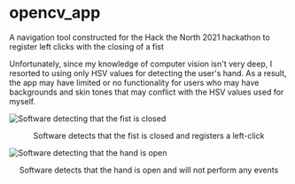 # opencv_app
A navigation tool constructed for the Hack the North 2021 hackathon to register left clicks with the closing of a fist

Unfortunately, since my knowledge of computer vision isn't very deep, I resorted to using only HSV values for detecting the user's hand. As a result, the app may have limited or no functionality for  users who may have backgrounds and skin tones that may conflict with the HSV values used for myself.

![Software detecting that the fist is closed](https://imgur.com/a/FoseMLr)
<p align="center">Software detects that the fist is closed and registers a left-click</p>

![Software detecting that the hand is open](https://imgur.com/a/CJ6ybxy)
<p align="center">Software detects that the hand is open and will not perform any events</p>

